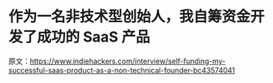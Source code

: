 # 作为一名非技术型创始人，我自筹资金开发了成功的 SaaS 产品

原文：<https://www.indiehackers.com/interview/self-funding-my-successful-saas-product-as-a-non-technical-founder-bc43574041>